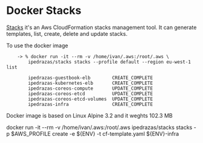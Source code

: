 # Docker Stacks

[Stacks](https://github.com/State/stacks) it's an Aws CloudFormation stacks management tool. It can generate templates, list, create, delete and update stacks.

To use the docker image

        -> % docker run -it --rm -v /home/ivan/.aws:/root/.aws \
            ipedrazas/stacks stacks --profile default --region eu-west-1 list

            ipedrazas-guestbook-elb        CREATE_COMPLETE
            ipedrazas-kubernetes-elb       CREATE_COMPLETE
            ipedrazas-coreos-compute       UPDATE_COMPLETE
            ipedrazas-coreos-etcd          UPDATE_COMPLETE
            ipedrazas-coreos-etcd-volumes  UPDATE_COMPLETE
            ipedrazas-infra                CREATE_COMPLETE


Docker image is based on Linux Alpine 3.2 and it weghts 102.3 MB



docker run -it --rm -v /home/ivan/.aws:/root/.aws  ipedrazas/stacks  stacks -p $AWS_PROFILE create -e ${ENV} -t cf-template.yaml ${ENV}-infra
